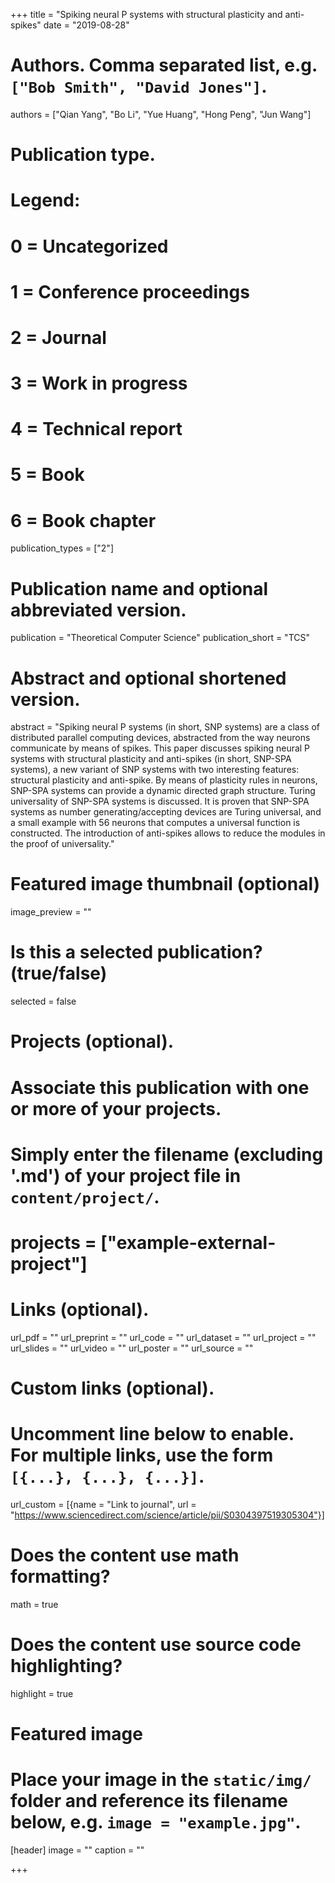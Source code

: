 +++
title = "Spiking neural P systems with structural plasticity and anti-spikes"
date = "2019-08-28"

# Authors. Comma separated list, e.g. `["Bob Smith", "David Jones"]`.
authors = ["Qian Yang", "Bo Li", "Yue Huang", "Hong Peng", "Jun Wang"]

# Publication type.
# Legend:
# 0 = Uncategorized
# 1 = Conference proceedings
# 2 = Journal
# 3 = Work in progress
# 4 = Technical report
# 5 = Book
# 6 = Book chapter
publication_types = ["2"]

# Publication name and optional abbreviated version.
publication = "Theoretical Computer Science"
publication_short = "TCS"

# Abstract and optional shortened version.
abstract = "Spiking neural P systems (in short, SNP systems) are a class of distributed parallel computing devices, abstracted from the way neurons communicate by means of spikes. This paper discusses spiking neural P systems with structural plasticity and anti-spikes (in short, SNP-SPA systems), a new variant of SNP systems with two interesting features: structural plasticity and anti-spike. By means of plasticity rules in neurons, SNP-SPA systems can provide a dynamic directed graph structure. Turing universality of SNP-SPA systems is discussed. It is proven that SNP-SPA systems as number generating/accepting devices are Turing universal, and a small example with 56 neurons that computes a universal function is constructed. The introduction of anti-spikes allows to reduce the modules in the proof of universality."

# Featured image thumbnail (optional)
image_preview = ""

# Is this a selected publication? (true/false)
selected = false

# Projects (optional).
#   Associate this publication with one or more of your projects.
#   Simply enter the filename (excluding '.md') of your project file in `content/project/`.
# projects = ["example-external-project"]

# Links (optional).
url_pdf = ""
url_preprint = ""
url_code = ""
url_dataset = ""
url_project = ""
url_slides = ""
url_video = ""
url_poster = ""
url_source = ""

# Custom links (optional).
#   Uncomment line below to enable. For multiple links, use the form `[{...}, {...}, {...}]`.
url_custom = [{name = "Link to journal", url = "https://www.sciencedirect.com/science/article/pii/S0304397519305304"}]

# Does the content use math formatting?
math = true

# Does the content use source code highlighting?
highlight = true

# Featured image
# Place your image in the `static/img/` folder and reference its filename below, e.g. `image = "example.jpg"`.
[header]
image = ""
caption = ""

+++

<!-- More detail can easily be written here using *Markdown* and $\rm \LaTeX$ math code. -->
